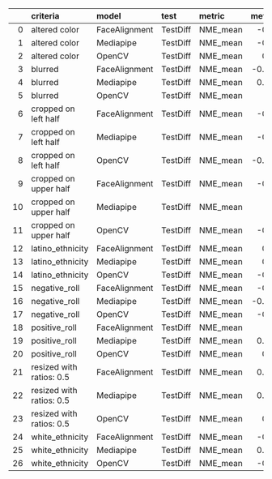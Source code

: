 |    | criteria                 | model         | test     | metric   |   metric_value | Best(metric_value)   |   prediction_time | Best(prediction_time)   |   prediction_fail_rate | Best(prediction_fail_rate)   |
|---:|:-------------------------|:--------------|:---------|:---------|---------------:|:---------------------|------------------:|:------------------------|-----------------------:|:-----------------------------|
|  0 | altered color            | FaceAlignment | TestDiff | NME_mean |     -0.186222  |                      |         115.208   |                         |              0.02      | ✓                            |
|  1 | altered color            | Mediapipe     | TestDiff | NME_mean |     -0.219734  | ✓                    |           8.75746 | ✓                       |              0.79      |                              |
|  2 | altered color            | OpenCV        | TestDiff | NME_mean |      0.536485  |                      |          55.0303  |                         |              0.14      |                              |
|  3 | blurred                  | FaceAlignment | TestDiff | NME_mean |     -0.0451077 | ✓                    |         119.835   |                         |              0.04      | ✓                            |
|  4 | blurred                  | Mediapipe     | TestDiff | NME_mean |      0.0566332 |                      |          10.5271  | ✓                       |              0.09      |                              |
|  5 | blurred                  | OpenCV        | TestDiff | NME_mean |      1.10417   |                      |          51.611   |                         |              0.12      |                              |
|  6 | cropped on left half     | FaceAlignment | TestDiff | NME_mean |     -0.553663  | ✓                    |          87.2156  |                         |              0.820441  | ✓                            |
|  7 | cropped on left half     | Mediapipe     | TestDiff | NME_mean |     -0.170099  |                      |           8.93611 | ✓                       |              0.951029  |                              |
|  8 | cropped on left half     | OpenCV        | TestDiff | NME_mean |     -0.0978757 |                      |          39.3954  |                         |              0.825882  |                              |
|  9 | cropped on upper half    | FaceAlignment | TestDiff | NME_mean |     -0.541586  |                      |          83.8066  |                         |              0.782941  | ✓                            |
| 10 | cropped on upper half    | Mediapipe     | TestDiff | NME_mean |     -0.2261    |                      |           8.94975 | ✓                       |              0.941765  |                              |
| 11 | cropped on upper half    | OpenCV        | TestDiff | NME_mean |     -0.786868  | ✓                    |          38.3275  |                         |              0.978824  |                              |
| 12 | latino_ethnicity         | FaceAlignment | TestDiff | NME_mean |      0.371225  |                      |          60.7821  |                         |              0.142857  |                              |
| 13 | latino_ethnicity         | Mediapipe     | TestDiff | NME_mean |      0.038642  |                      |           5.39895 | ✓                       |              0.285714  |                              |
| 14 | latino_ethnicity         | OpenCV        | TestDiff | NME_mean |     -0.738433  | ✓                    |          31.2623  |                         |              0         | ✓                            |
| 15 | negative_roll            | FaceAlignment | TestDiff | NME_mean |     -0.576123  | ✓                    |          82.8236  |                         |              0.0416667 | ✓                            |
| 16 | negative_roll            | Mediapipe     | TestDiff | NME_mean |     -0.0123974 |                      |           6.92944 | ✓                       |              0.0833333 |                              |
| 17 | negative_roll            | OpenCV        | TestDiff | NME_mean |     -0.505026  |                      |          38.2103  |                         |              0.125     |                              |
| 18 | positive_roll            | FaceAlignment | TestDiff | NME_mean |      0.54085   |                      |          87.3752  |                         |              0.0576923 | ✓                            |
| 19 | positive_roll            | Mediapipe     | TestDiff | NME_mean |      0.0147429 | ✓                    |           7.77087 | ✓                       |              0.288462  |                              |
| 20 | positive_roll            | OpenCV        | TestDiff | NME_mean |      0.386019  |                      |          44.3474  |                         |              0.192308  |                              |
| 21 | resized with ratios: 0.5 | FaceAlignment | TestDiff | NME_mean |      0.0185174 | ✓                    |         114.931   |                         |              0.04      | ✓                            |
| 22 | resized with ratios: 0.5 | Mediapipe     | TestDiff | NME_mean |      0.0358656 |                      |          10.0367  | ✓                       |              0.12      |                              |
| 23 | resized with ratios: 0.5 | OpenCV        | TestDiff | NME_mean |      0.603806  |                      |          37.9658  |                         |              0.18      |                              |
| 24 | white_ethnicity          | FaceAlignment | TestDiff | NME_mean |     -0.604868  | ✓                    |          86.7754  |                         |              0.0384615 | ✓                            |
| 25 | white_ethnicity          | Mediapipe     | TestDiff | NME_mean |      0.0260865 |                      |           7.80148 | ✓                       |              0.173077  |                              |
| 26 | white_ethnicity          | OpenCV        | TestDiff | NME_mean |     -0.543444  |                      |          42.5418  |                         |              0.0769231 |                              |
